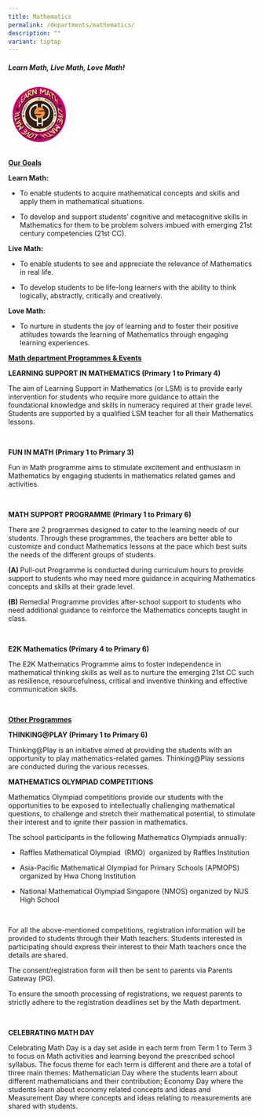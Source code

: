 ```yaml
---
title: Mathematics
permalink: /departments/mathematics/
description: ""
variant: tiptap
---
```

<h5>Learn Math, Live Math, Love Math!</h5>
<div class="isomer-image-wrapper">
    <img style="width:25%" height="auto" width="100%" src="/images/Learn%20Math%20Live%20Math.png">
</div>
<h3></h3>
<p><strong><u>Our Goals</u></strong>
</p>
<p><strong>Learn Math:</strong>
</p>
<ul data-tight="true" class="tight">
    <li>
        <p>To enable students to acquire mathematical concepts and skills and apply
            them in mathematical situations.</p>
    </li>
    <li>
        <p>To develop and support students’ cognitive and metacognitive skills in
            Mathematics for them to be problem solvers imbued with emerging 21st century
            competencies (21st CC).</p>
    </li>
</ul>
<p><strong>Live Math:</strong>
</p>
<ul data-tight="true" class="tight">
    <li>
        <p>To enable students to see and appreciate the relevance of Mathematics
            in real life.</p>
    </li>
    <li>
        <p>To develop students to be life-long learners with the ability to think
            logically, abstractly, critically and creatively.</p>
    </li>
</ul>
<p><strong>Love Math:</strong>
</p>
<ul data-tight="true" class="tight">
    <li>
        <p>To nurture in students the joy of learning and to foster their positive
            attitudes towards the learning of Mathematics through engaging learning
            experiences.</p>
    </li>
</ul>
<p></p>
<p><strong><u>Math department Programmes &amp; Events</u></strong>
</p>
<p><strong>LEARNING SUPPORT IN MATHEMATICS (Primary 1 to Primary 4)</strong>
</p>
<p>The aim of Learning Support in Mathematics (or LSM) is to provide early
    intervention for students who require more guidance to attain the foundational
    knowledge and skills in numeracy required at their grade level. Students
    are supported by a qualified LSM teacher for all their Mathematics lessons.</p>
<p><strong>&nbsp;</strong>
</p>
<p><strong>FUN IN MATH (Primary 1 to Primary 3)</strong>
</p>
<p>Fun in Math programme aims to stimulate excitement and enthusiasm in Mathematics
    by engaging students in mathematics related games and activities.</p>
<p><strong>&nbsp;</strong>
</p>
<p><strong>MATH SUPPORT PROGRAMME (Primary 1 to Primary 6)</strong>
</p>
<p>There are 2 programmes designed to cater to the learning needs of our
    students. Through these programmes, the teachers are better able to customize
    and conduct Mathematics lessons at the pace which best suits the needs
    of the different groups of students.</p>
<p><strong>(A) </strong>Pull-out Programme is conducted during curriculum
    hours to provide support to students who may need more guidance in acquiring
    Mathematics concepts and skills at their grade level.</p>
<p><strong>(B) </strong>Remedial Programme provides after-school support
    to students who need additional guidance to reinforce the Mathematics concepts
    taught in class.</p>
<p><strong>&nbsp;</strong>
</p>
<p><strong>E2K Mathematics (Primary 4 to Primary 6)</strong>
</p>
<p>The E2K Mathematics Programme aims to foster independence in mathematical
    thinking skills as well as to nurture the emerging 21st CC such as resilience,
    resourcefulness, critical and inventive thinking and effective communication
    skills.</p>
<p>&nbsp;</p>
<p><strong><u>Other Programmes</u></strong>
</p>
<p><strong>THINKING@PLAY (Primary 1 to Primary 6)</strong>
</p>
<p>Thinking@Play is an initiative aimed at providing the students with an
    opportunity to play mathematics-related games. Thinking@Play sessions are
    conducted during the various recesses.</p>
<p><strong>MATHEMATICS OLYMPIAD COMPETITIONS</strong>
</p>
<p>Mathematics Olympiad competitions provide our students with the opportunities
    to be exposed to intellectually challenging mathematical questions, to
    challenge and stretch their mathematical potential, to stimulate their
    interest and to ignite their passion in mathematics.</p>
<p></p>
<p>The school participants in the following Mathematics Olympiads annually:</p>
<ul data-tight="true" class="tight">
    <li>
        <p>Raffles Mathematical Olympiad &nbsp;(RMO)&nbsp; organized by Raffles Institution</p>
    </li>
    <li>
        <p>Asia-Pacific Mathematical Olympiad for Primary Schools (APMOPS) organized
            by Hwa Chong Institution</p>
    </li>
    <li>
        <p>National Mathematical Olympiad Singapore (NMOS) organized by NUS High
            School</p>
    </li>
    </ul>
    <p>&nbsp;</p>
    <p>For all the above-mentioned competitions, registration information will
        be provided to students through their Math teachers. Students interested
        in participating should express their interest to their Math teachers once
        the details are shared.</p>
    <p>The consent/registration form will then be sent to parents via Parents
        Gateway (PG).</p>
    <p>To ensure the smooth processing of registrations, we request parents to
        strictly adhere to the registration deadlines set by the Math department.</p>
    <p>&nbsp;</p>
    <p><strong>CELEBRATING MATH DAY</strong>
    </p>
    <p>Celebrating Math Day is a day set aside in each term from Term 1 to Term
        3 to focus on Math activities and learning beyond the prescribed school
        syllabus. The focus theme for each term is different and there are a total
        of three main themes: Mathematician Day where the students learn about
        different mathematicians and their contribution; Economy Day where the
        students learn about economy related concepts and ideas and Measurement
        Day where concepts and ideas relating to measurements are shared with students.</p>